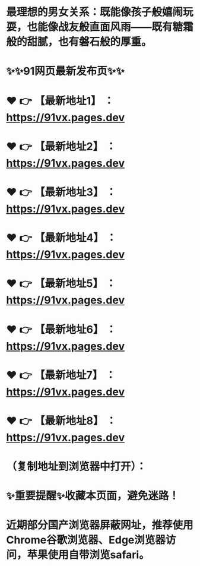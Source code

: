 # 最理想的男女关系：既能像孩子般嬉闹玩耍，也能像战友般直面风雨——既有糖霜般的甜腻，也有磐石般的厚重。
# ✨✨91网页最新发布页✨✨
# ❤️ 👉 【最新地址1】 ：https://91vx.pages.dev
# ❤️ 👉 【最新地址2】 ：https://91vx.pages.dev
# ❤️ 👉 【最新地址3】 ：https://91vx.pages.dev
# ❤️ 👉 【最新地址4】 ：https://91vx.pages.dev
# ❤️ 👉 【最新地址5】 ：https://91vx.pages.dev
# ❤️ 👉 【最新地址6】 ：https://91vx.pages.dev
# ❤️ 👉 【最新地址7】 ：https://91vx.pages.dev
# ❤️ 👉 【最新地址8】 ：https://91vx.pages.dev
# （复制地址到浏览器中打开）：
# ✨重要提醒✨收藏本页面，避免迷路！
# 近期部分国产浏览器屏蔽网址，推荐使用Chrome谷歌浏览器、Edge浏览器访问，苹果使用自带浏览safari。
